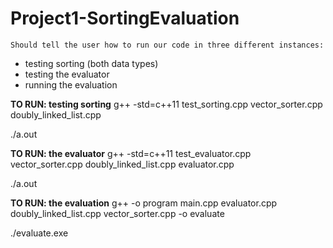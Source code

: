 # Project1-SortingEvaluation

`Should tell the user how to run our code in three different instances:`
- testing sorting (both data types)
- testing the evaluator
- running the evaluation


**TO RUN: testing sorting**
g++ -std=c++11 test_sorting.cpp vector_sorter.cpp doubly_linked_list.cpp

./a.out

**TO RUN: the evaluator**
g++ -std=c++11 test_evaluator.cpp vector_sorter.cpp doubly_linked_list.cpp evaluator.cpp

./a.out

**TO RUN: the evaluation**
g++ -o program main.cpp evaluator.cpp doubly_linked_list.cpp vector_sorter.cpp -o evaluate

./evaluate.exe